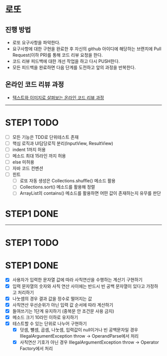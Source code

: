 # 로또
## 진행 방법
* 로또 요구사항을 파악한다.
* 요구사항에 대한 구현을 완료한 후 자신의 github 아이디에 해당하는 브랜치에 Pull Request(이하 PR)를 통해 코드 리뷰 요청을 한다.
* 코드 리뷰 피드백에 대한 개선 작업을 하고 다시 PUSH한다.
* 모든 피드백을 완료하면 다음 단계를 도전하고 앞의 과정을 반복한다.

## 온라인 코드 리뷰 과정
* [텍스트와 이미지로 살펴보는 온라인 코드 리뷰 과정](https://github.com/next-step/nextstep-docs/tree/master/codereview)

---
# STEP1 TODO
- [ ] 모든 기능은 TDD로 단위테스트 존재
- [ ] 핵심 로직과 UI담당로직 분리(InputView, ResultView)
- [ ] indent 1까지 허용
- [ ] 메소드 최대 15라인 까지 허용
- [ ] else 미허용
- [ ] 자바 코드 컨벤션 
- [ ] 힌트
  - [ ] 로또 자동 생성은 Collections.shuffle() 메소드 활용
  - [ ] Collections.sort() 메소드를 활용해 정렬
  - [ ] ArrayList의 contains() 메소드를 활용하면 어떤 값이 존재하는지 유무를 판단
# STEP1 DONE

---
# STEP1 TODO
# STEP1 DONE
- [x] 사용자가 입력한 문자열 값에 따라 사칙연산을 수행하는 계산기 구현하기
- [x] 입력 문자열의 숫자와 사칙 연산 사이에는 반드시 빈 공백 문자열이 있다고 가정하고 처리하기
- [x] 나눗셈의 경우 결과 값을 정수로 떨어지는 값
- [x] 사칙연산 우선순위가 아닌 입력 값 순서에 따라 계산하기
- [x] 들여쓰기는 1단계 유지하기 (중복문 안 조건문 사용 금지)
- [x] 메소드 크기 10라인 이하로 유지하기
- [x] 테스트할 수 있는 단위로 나누어 구현하기
  - [x] 덧셈, 뺼셈, 곱셈, 나눗셈, 입력값이 null이거나 빈 공백문자일 경우 IllegalArgumentException throw -> OperandParse에서 처리
  - [x] 사칙연산 기호가 아닌 경우  IllegalArgumentException throw -> Operator Factory에서 처리 
